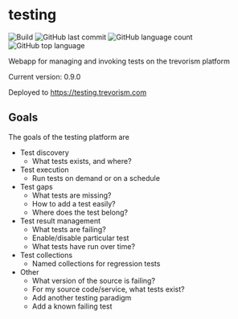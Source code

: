 # testing 
![Build](https://github.com/trevorism/testing/actions/workflows/deploy.yml/badge.svg)
![GitHub last commit](https://img.shields.io/github/last-commit/trevorism/testing)
![GitHub language count](https://img.shields.io/github/languages/count/trevorism/testing)
![GitHub top language](https://img.shields.io/github/languages/top/trevorism/testing)

Webapp for managing and invoking tests on the trevorism platform

Current version: 0.9.0

Deployed to https://testing.trevorism.com

## Goals
The goals of the testing platform are

* Test discovery
  * What tests exists, and where?
* Test execution
  * Run tests on demand or on a schedule
* Test gaps
  * What tests are missing? 
  * How to add a test easily? 
  * Where does the test belong?
* Test result management
  * What tests are failing?
  * Enable/disable particular test
  * What tests have run over time?
* Test collections
  * Named collections for regression tests
* Other
  * What version of the source is failing?
  * For my source code/service, what tests exist?
  * Add another testing paradigm
  * Add a known failing test